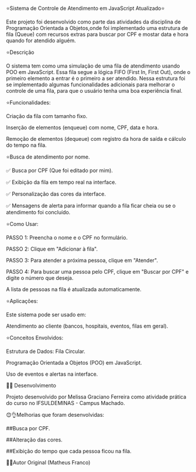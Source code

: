  ⭐Sistema de Controle de Atendimento em JavaScript Atualizado⭐

Este projeto foi desenvolvido como parte das atividades da disciplina de Programação Orientada a Objetos,onde foi implementado uma estrutura de fila (Queue) com recursos extras para buscar por CPF e mostar data e hora quando for atendido alguém.

⭐Descrição

O sistema tem como uma simulação de uma fila de atendimento usando POO em JavaScript. Essa fila segue a lógica FIFO (First In, First Out), onde o primeiro elemento a entrar é o primeiro a ser atendido. Nessa estrutura foi se implementado algumas funcionalidades adicionais para melhorar o controle de uma fila, para que o usuário tenha uma boa experiência final.

⭐Funcionalidades: 

Criação da fila com tamanho fixo. 

Inserção de elementos (enqueue) com nome, CPF, data e hora.

Remoção de elementos (dequeue) com registro da hora de saída e cálculo do tempo na fila.

⭐Busca de atendimento por nome.

✅ Busca por CPF (Que foi editado por mim).

✅ Exibição da fila em tempo real na interface.

✅ Personalização das cores da interface. 

✅ Mensagens de alerta para informar quando a fila ficar cheia ou se o atendimento foi concluído.

⭐Como Usar:

PASSO 1:
Preencha o nome e o CPF no formulário.

PASSO 2:
Clique em "Adicionar à fila".

PASSO 3:
Para atender a próxima pessoa, clique em "Atender".

PASSO 4:
Para buscar uma pessoa pelo CPF, clique em "Buscar por CPF" e digite o número que deseja.

A lista de pessoas na fila é atualizada automaticamente.

⭐Aplicações:

Este sistema pode ser usado em:

Atendimento ao cliente (bancos, hospitais, eventos, filas em geral).


⭐Conceitos Envolvidos:

Estrutura de Dados: Fila Circular.

Programação Orientada a Objetos (POO) em JavaScript.

Uso de eventos e alertas na interface.

👨‍🎓 Desenvolvimento

Projeto desenvolvido por Melissa Graciano Ferreira como atividade prática do curso no IFSULDEMINAS - Campus Machado.

😊👌Melhorias que foram desenvolvidas:

##Busca por CPF.

##Alteração das cores.

##Exibição do tempo que cada pessoa ficou na fila.

👨‍🏫Autor Original (Matheus Franco)





